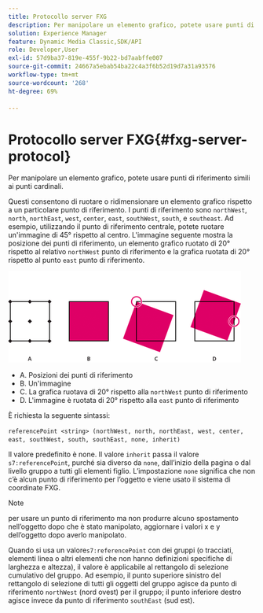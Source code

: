 ```yaml
---
title: Protocollo server FXG
description: Per manipolare un elemento grafico, potete usare punti di riferimento simili ai punti cardinali.
solution: Experience Manager
feature: Dynamic Media Classic,SDK/API
role: Developer,User
exl-id: 57d9ba37-819e-455f-9b22-bd7aabffe007
source-git-commit: 24667a5ebab54ba22c4a3f6b52d19d7a31a93576
workflow-type: tm+mt
source-wordcount: '268'
ht-degree: 69%

---
```


# Protocollo server FXG{#fxg-server-protocol}

Per manipolare un elemento grafico, potete usare punti di riferimento simili ai punti cardinali.

Questi consentono di ruotare o ridimensionare un elemento grafico rispetto a un particolare punto di riferimento. I punti di riferimento sono `northWest`, `north`, `northEast`, `west`, `center`, `east`, `southWest`, `south`, e `southeast`. Ad esempio, utilizzando il punto di riferimento centrale, potete ruotare un&#39;immagine di 45° rispetto al centro. L&#39;immagine seguente mostra la posizione dei punti di riferimento, un elemento grafico ruotato di 20° rispetto al relativo `northWest` punto di riferimento e la grafica ruotata di 20° rispetto al punto `east` punto di riferimento.

![Immagine dei punti di riferimento](assets/wp_ref_points.png)

* A. Posizioni dei punti di riferimento
* B. Un&#39;immagine
* C. La grafica ruotava di 20° rispetto alla `northWest` punto di riferimento
* D. L&#39;immagine è ruotata di 20° rispetto alla `east` punto di riferimento

È richiesta la seguente sintassi:

`referencePoint <string> (northWest, north, northEast, west, center, east, southWest, south, southEast, none, inherit)`

Il valore predefinito è none. Il valore `inherit` passa il valore `s7:referencePoint`, purché sia diverso da `none`, dall’inizio della pagina o dal livello gruppo a tutti gli elementi figlio. L’impostazione `none` significa che non c’è alcun punto di riferimento per l’oggetto e viene usato il sistema di coordinate FXG.

>[!NOTE]
>
>per usare un punto di riferimento ma non produrre alcuno spostamento nell’oggetto dopo che è stato manipolato, aggiornare i valori x e y dell’oggetto dopo averlo manipolato.

Quando si usa un valore`s7:referencePoint`   con dei gruppi (o tracciati, elementi linea o altri elementi che non hanno definizioni specifiche di larghezza e altezza), il valore è applicabile al rettangolo di selezione cumulativo del gruppo. Ad esempio, il punto superiore sinistro del rettangolo di selezione di tutti gli oggetti del gruppo agisce da punto di riferimento `northWest` (nord ovest) per il gruppo; il punto inferiore destro agisce invece da punto di riferimento `southEast` (sud est).
